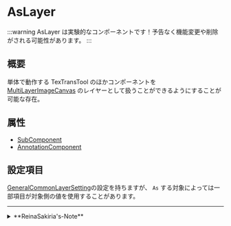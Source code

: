 # AsLayer

:::warning
AsLayer は実験的なコンポーネントです！予告なく機能変更や削除がされる可能性があります。
:::

## 概要

単体で動作する TexTransTool のほかコンポーネントを [MultiLayerImageCanvas](/docs/Reference/MultiLayerImageCanvas) のレイヤーとして扱うことができるようにすることが可能な存在。

## 属性

- [SubComponent](/docs/Reference/General/ComponentBasicBehavior.md#maincomponent-と-subcomponent)
- [AnnotationComponent](/docs/Reference/General/ComponentBasicBehavior.md#ownedcomponent-と-annotationcomponent)

## 設定項目

[GeneralCommonLayerSetting](./GeneralCommonLayerSetting.md)の設定を持ちますが、 `As` する対象によっては一部項目が対象側の値を使用することがあります。

---
<details>
  <summary>**ReinaSakiria's-Note**</summary>

TexTransTool v0.9.0 にて。

単体動作可能な存在が、都合よくクリッピングをする、される存在にできるのって面白いですよね！

特に [SingleGradationDecal](/docs/Reference/SingleGradationDecal.md) とか [SimpleDecal](/docs/Reference/SimpleDecal) とかがレイヤー動作可能になったりと非常に面白い。
</details>
